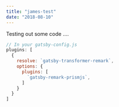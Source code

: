 ```yaml
---
title: "james-test"
date: "2018-08-10"
---
```


Testing out some code ....

```javascript
// In your gatsby-config.js
plugins: [
  {
    resolve: `gatsby-transformer-remark`,
    options: {
      plugins: [
        `gatsby-remark-prismjs`,
      ]
    }
  }
]
```